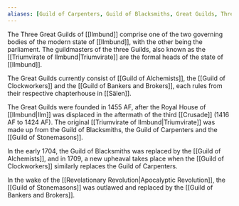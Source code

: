 ```yaml
---
aliases: [Guild of Carpenters, Guild of Blacksmiths, Great Guilds, Three Great Guilds]
---
```

The Three Great Guilds of [[Ilmbund]] comprise one of the two governing bodies of the modern state of [[Ilmbund]], with the other being the parliament. The guildmasters of the three Guilds, also known as the [[Triumvirate of Ilmbund|Triumvirate]] are the formal heads of the state of [[Ilmbund]]. 

The Great Guilds currently consist of [[Guild of Alchemists]], the [[Guild of Clockworkers]] and the [[Guild of Bankers and Brokers]], each rules from their respective chapterhouse in [[Sälen]].

The Great Guilds were founded in 1455 AF, after the Royal House of [[Ilmbund|Ilm]] was displaced in the aftermath of the third [[Crusade]] (1416 AF to 1424 AF). The original [[Triumvirate of Ilmbund|Triumvirate]] was made up from  the Guild of Blacksmiths, the Guild of Carpenters and the [[Guild of Stonemasons]].  

In the early 1704, the Guild of Blacksmiths was replaced by the [[Guild of Alchemists]], and in 1709, a new upheaval takes place when the [[Guild of Clockworkers]] similarly replaces the Guild of Carpenters.

In the wake of the [[Revelationary Revolution|Apocalyptic Revolution]], the [[Guild of Stonemasons]] was outlawed and replaced by the [[Guild of Bankers and Brokers]].